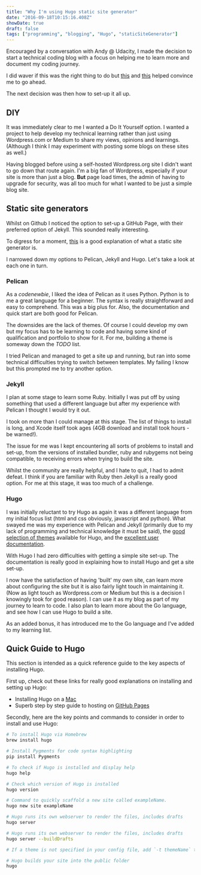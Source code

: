 ```yaml
---
title: "Why I'm using Hugo static site generator"
date: "2016-09-18T10:15:16.408Z"
showDate: true
draft: false
tags: ["programming", "blogging", "Hugo", "staticSiteGenerator"]
---
```


Encouraged by a conversation with Andy @ Udacity, I made the decision to start a technical coding blog with a focus on helping me to learn more and document my coding journey.

I did waver if this was the right thing to do but [this](https://medium.freecodecamp.com/new-contributors-to-open-source-please-blog-more-920af14cffd#.ecg8qppwg) and [this](https://emptysqua.re/blog/write-an-excellent-programming-blog/) helped convince me to go ahead.

The next decision was then how to set-up it all up.

## DIY
It was immediately clear to me I wanted a Do It Yourself option. I wanted a project to help develop my technical learning rather than just using Wordpress.com or Medium to share my views, opinions and learnings. (Although I think I may experiment with posting some blogs on these sites as well.)

Having blogged before using a self-hosted Wordpress.org site I didn't want to go down that route again. I'm a big fan of Wordpress, especially if your site is more than just a blog. **But** page load times, the admin of having to upgrade for security, was all too much for what I wanted to be just a simple blog site.

## Static site generators
Whilst on Github I noticed the option to set-up a GitHub Page, with their preferred option of Jekyll. This sounded really interesting.

To digress for a moment, [this](https://gohugo.io/overview/introduction/) is a good explanation of what a static site generator is.

I narrowed down my options to Pelican, Jekyll and Hugo. Let's take a look at each one in turn.

### Pelican
As a *codenewbie*, I liked the idea of Pelican as it uses Python. Python is to me a great language for a beginner. The syntax is really straightforward and easy to comprehend. This was a big plus for. Also, the documentation and quick start are both good for Pelican.

The downsides are the lack of themes. Of course I could develop my own but my focus has to be learning to code and having some kind of qualification and portfolio to show for it. For me, building a theme is someway down the *TODO* list.

I tried Pelican and managed to get a site up and running, but ran into some technical difficulties trying to switch between templates. My failing I know but this prompted me to try
another option.

### Jekyll
I plan at some stage to learn some Ruby. Initially I was put off by using something that used a different language but after my experience with Pelican I thought I would try it out.

I took on more than I could manage at this stage. The list of things to install is long, and Xcode itself took ages (4GB download and install took hours - be warned!).

The issue for me was I kept encountering all sorts of problems to install and set-up, from the versions of installed bundler, ruby and rubygems not being compatible, to receiving errors
when trying to build the site.

Whilst the community are really helpful, and I hate to quit, I had to admit defeat. I think if you are familiar with Ruby then Jekyll is a really good option. For me at this stage, it was too much of a challenge.

### Hugo
I was initially reluctant to try Hugo as again it was a different language from my initial focus list (html and css obviously, javascript and python). What swayed me was my experience with Pelican and Jekyll (primarily due to my lack of programming and technical knowledge it must be said), the [good selection of themes](http://themes.gohugo.io/) available for Hugo, and the
[excellent user documentation](http://gohugo.io/).

With Hugo I had zero difficulties with getting a simple site set-up. The documentation is really good in explaining how to install Hugo and get a site set-up.

I now have the satisfaction of having 'built' my own site, can learn more about configuring the site but it is also fairly light touch in maintaining it. (Now as light touch as Wordpress.com or Medium but this is a decision I knowingly took for good reason). I can use it as my blog as part of my journey to learn to code. I also plan to learn more about the Go language, and see how I can use Hugo to build a site.

As an added bonus, it has introduced me to the Go language and I've added to my learning list.

## Quick Guide to Hugo
This section is intended as a quick reference guide to the key aspects of installing Hugo.

First up, check out these links for really good explanations on installing and setting up Hugo:

* Installing Hugo on a [Mac](http://gohugo.io/tutorials/installing-on-mac/)
* Superb step by step guide to hosting on [GitHub Pages](http://gohugo.io/tutorials/github-pages-blog/#introduction)

Secondly, here are the key points and commands to consider in order to install and use Hugo:

```bash
# To install Hugo via Homebrew
brew install hugo

# Install Pygments for code syntax highlighting
pip install Pygments

# To check if Hugo is installed and display help
hugo help

# Check which version of Hugo is installed
hugo version

# Command to quickly scaffold a new site called exampleName.
hugo new site exampleName

# Hugo runs its own webserver to render the files, includes drafts
hugo server

# Hugo runs its own webserver to render the files, includes drafts
hugo server --buildDrafts

# If a theme is not specified in your config file, add `-t themeName` to the command

# Hugo builds your site into the public folder
hugo
```
